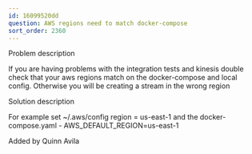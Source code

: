```yaml
---
id: 16099520dd
question: AWS regions need to match docker-compose
sort_order: 2360
---
```


Problem description

If you are having problems with the integration tests and kinesis double check that your aws regions match on the docker-compose and local config. Otherwise you will be creating a stream in the wrong region

Solution description

For example set ~/.aws/config region = us-east-1 and the docker-compose.yaml - AWS_DEFAULT_REGION=us-east-1

Added by Quinn Avila

